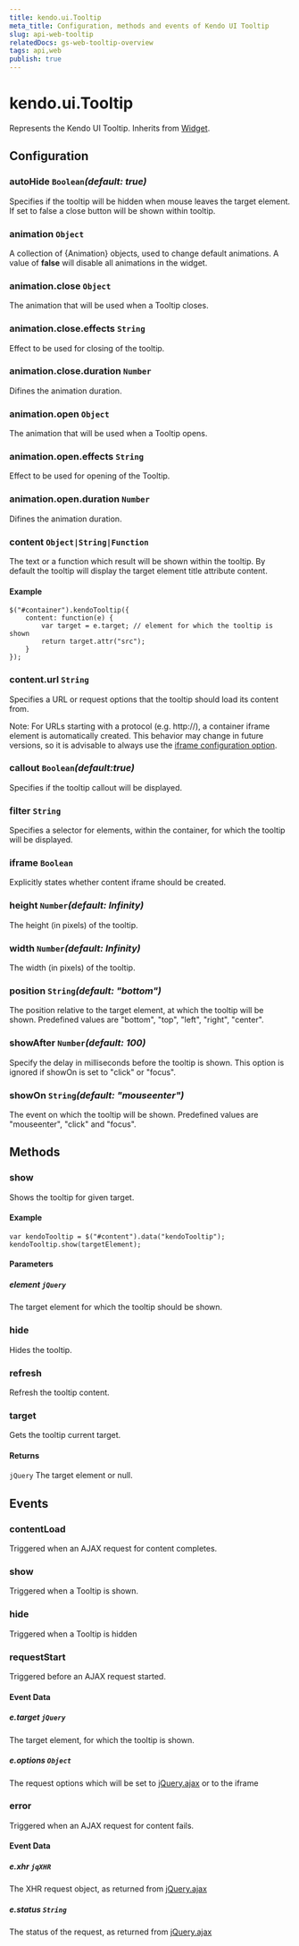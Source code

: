 ```yaml
---
title: kendo.ui.Tooltip
meta_title: Configuration, methods and events of Kendo UI Tooltip
slug: api-web-tooltip
relatedDocs: gs-web-tooltip-overview
tags: api,web
publish: true
---
```


# kendo.ui.Tooltip

Represents the Kendo UI Tooltip. Inherits from [Widget](/api/framework/widget).

## Configuration

### autoHide `Boolean`*(default: true)*

Specifies if the tooltip will be hidden when mouse leaves the target element. If set to false a close button will be shown within tooltip.

### animation `Object`

A collection of {Animation} objects, used to change default animations. A value of **false**
will disable all animations in the widget.

### animation.close `Object`

The animation that will be used when a Tooltip closes.

### animation.close.effects `String`

Effect to be used for closing of the tooltip.

### animation.close.duration `Number`

Difines the animation duration.

### animation.open `Object`

The animation that will be used when a Tooltip opens.

### animation.open.effects `String`

Effect to be used for opening of the Tooltip.

### animation.open.duration `Number`

Difines the animation duration.

### content `Object|String|Function`

The text or a function which result will be shown within the tooltip.
By default the tooltip will display the target element title attribute content.

#### Example

    $("#container").kendoTooltip({
        content: function(e) {
            var target = e.target; // element for which the tooltip is shown
            return target.attr("src");
        }
    });


### content.url `String`

Specifies a URL or request options that the tooltip should load its content from.

Note: For URLs starting with a protocol (e.g. http://),
a container iframe element is automatically created. This behavior may change in future
versions, so it is advisable to always use the [iframe configuration option](#iframe).

### callout `Boolean`*(default:true)*

Specifies if the tooltip callout will be displayed.

### filter `String`

Specifies a selector for elements, within the container, for which the tooltip will be displayed.

### iframe `Boolean`

Explicitly states whether content iframe should be created.

### height `Number`*(default: Infinity)*

The height (in pixels) of the tooltip.

### width `Number`*(default: Infinity)*

The width (in pixels) of the tooltip.

### position `String`*(default: "bottom")*

The position relative to the target element, at which the tooltip will be shown. Predefined values are "bottom", "top", "left", "right", "center".

### showAfter `Number`*(default: 100)*

Specify the delay in milliseconds before the tooltip is shown. This option is ignored if showOn is set to "click" or "focus".

### showOn `String`*(default: "mouseenter")*

The event on which the tooltip will be shown. Predefined values are "mouseenter", "click" and "focus".

## Methods

### show

Shows the tooltip for given target.

#### Example

    var kendoTooltip = $("#content").data("kendoTooltip");
    kendoTooltip.show(targetElement);

#### Parameters

##### element `jQuery`

The target element for which the tooltip should be shown.

### hide

Hides the tooltip.

### refresh

Refresh the tooltip content.

### target

Gets the tooltip current target.

#### Returns

`jQuery` The target element or null.

## Events

### contentLoad

Triggered when an AJAX request for content completes.

### show

Triggered when a Tooltip is shown.

### hide

Triggered when a Tooltip is hidden

### requestStart

Triggered before an AJAX request started.

#### Event Data

##### e.target `jQuery`

The target element, for which the tooltip is shown.

##### e.options `Object`

The request options which will be set to [jQuery.ajax](http://api.jquery.com/jQuery.ajax/) or to the iframe

### error

Triggered when an AJAX request for content fails.

#### Event Data

##### e.xhr `jqXHR`

The XHR request object, as returned from [jQuery.ajax](http://api.jquery.com/jQuery.ajax/)

##### e.status `String`

The status of the request, as returned from [jQuery.ajax](http://api.jquery.com/jQuery.ajax/)
